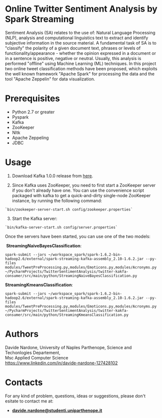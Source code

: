 # Online Twitter Sentiment Analysis by Spark Streaming

Sentiment Analysis (SA) relates to the use of: Natural Language Processing (NLP), analysis and computational linguistics text to extract and identify subjective information in the source material. 
A fundamental task of SA is to "classify" the polarity of a given document text, phrases or levels of functionality/appearance - whether the opinion expressed in a document or in a sentence is positive, negative or neutral.
Usually, this analysis is performed "offline" using Machine Learning (ML) techniques. In this project two online tweet classification methods have been proposed, which exploits the well known framework "Apache Spark" for processing the data and the tool "Apache Zeppelin" for data visualization.


# Prerequisites

  - Python 2.7 or greater <br>
  - Pyspark
  - Kafka
  - ZooKeeper
  - Nltk
  - Apache Zeppeling
  - JDBC
  
  # Usage
  
  1. Download Kafka 1.0.0 release from [here](https://www.apache.org/dyn/closer.cgi?path=/kafka/1.0.0/kafka_2.11-1.0.0.tgz).
  
  2. Since Kafka uses ZooKeeper, you need to first start a ZooKeeper server if you don't already have one. You can use the convenience script packaged with kafka to get a quick-and-dirty single-node ZooKeeper instance, by running the following command:
  
    `bin/zookeeper-server-start.sh config/zookeeper.properties`
  
  3. Start the Kafka server:
  
    `bin/kafka-server-start.sh config/server.properties`
  
  Once the servers have been started, you can use one of the two models:
  
  **StreamingNaiveBayesClassification**:
  
  `spark-submit
  --jars ~/workspace_spark/spark-1.6.2-bin-hadoop2.6/external/spark-streaming-kafka-assembly_2.10-1.6.2.jar
  --py-files modules/TweetPreProcessing.py,modules/Emoticons.py,modules/Acronyms.py ~/PycharmProjects/TwitterSentimentAnalysis/twitter-kakfa-consumer/src/main/python/StreamingNaiveBayesClassification.py`

  **StreamingKmeansClassification**:
  
  `spark-submit
  --jars ~/workspace_spark/spark-1.6.2-bin-hadoop2.6/external/spark-streaming-kafka-assembly_2.10-1.6.2.jar
  --py-files modules/TweetPreProcessing.py,modules/Emoticons.py,modules/Acronyms.py ~/PycharmProjects/TwitterSentimentAnalysis/twitter-kakfa-consumer/src/main/python/StreamingKmeansClassification.py`

# Authors

Davide Nardone, University of Naples Parthenope, Science and Techonlogies Departement,<br> Msc Applied Computer Science <br/>
https://www.linkedin.com/in/davide-nardone-127428102

# Contacts

For any kind of problem, questions, ideas or suggestions, please don't esitate to contact me at: 
- **davide.nardone@studenti.uniparthenope.it**
